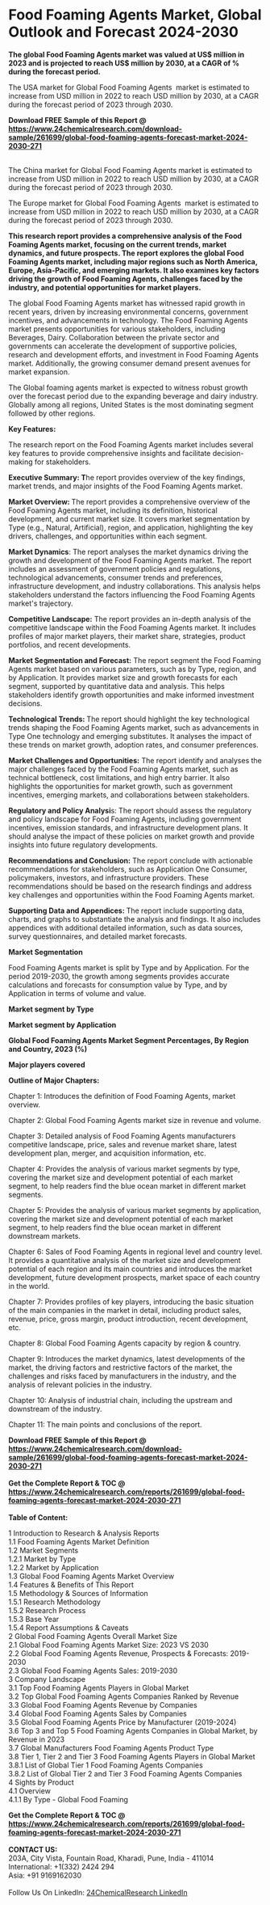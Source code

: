 <h1>Food Foaming Agents Market, Global Outlook and Forecast 2024-2030</h1><p><strong>The global Food Foaming Agents market was valued at US$ million in 2023 and is projected to reach US$ million by 2030, at a CAGR of % during the forecast period.</strong></p><p>
</p><p>The USA market for Global Food Foaming Agents  market is estimated to increase from USD million in 2022 to reach USD million by 2030, at a CAGR during the forecast period of 2023 through 2030.</p><div><b>Download FREE Sample of this Report @ 
            <a href="https://www.24chemicalresearch.com/download-sample/261699/global-food-foaming-agents-forecast-market-2024-2030-271">
            https://www.24chemicalresearch.com/download-sample/261699/global-food-foaming-agents-forecast-market-2024-2030-271</a></b></div><br><p>
</p><p>The China market for Global Food Foaming Agents market is estimated to increase from USD million in 2022 to reach USD million by 2030, at a CAGR during the forecast period of 2023 through 2030.</p><p>
</p><p>The Europe market for Global Food Foaming Agents  market is estimated to increase from USD million in 2022 to reach USD million by 2030, at a CAGR during the forecast period of 2023 through 2030.</p><p>
</p><p><strong>This research report provides a comprehensive analysis of the Food Foaming Agents market, focusing on the current trends, market dynamics, and future prospects. The report explores the global Food Foaming Agents market, including major regions such as North America, Europe, Asia-Pacific, and emerging markets. It also examines key factors driving the growth of Food Foaming Agents, challenges faced by the industry, and potential opportunities for market players.</strong></p><p>
The global Food Foaming Agents market has witnessed rapid growth in recent years, driven by increasing environmental concerns, government incentives, and advancements in technology. The Food Foaming Agents market presents opportunities for various stakeholders, including Beverages, Dairy. Collaboration between the private sector and governments can accelerate the development of supportive policies, research and development efforts, and investment in Food Foaming Agents market. Additionally, the growing consumer demand present avenues for market expansion.</p><p>
The Global foaming agents market is expected to witness robust growth over the forecast period due to the expanding beverage and dairy industry. Globally among all regions, United States is the most dominating segment followed by other regions.</p><p>
<strong>Key Features:</strong></p><p>
The research report on the Food Foaming Agents market includes several key features to provide comprehensive insights and facilitate decision-making for stakeholders.</p><p>
<strong>Executive Summary: T</strong>he report provides overview of the key findings, market trends, and major insights of the Food Foaming Agents market.</p><p>
<strong>Market Overview: </strong>The report provides a comprehensive overview of the Food Foaming Agents market, including its definition, historical development, and current market size. It covers market segmentation by Type (e.g., Natural, Artificial), region, and application, highlighting the key drivers, challenges, and opportunities within each segment.</p><p>
<strong>Market Dynamics</strong>: The report analyses the market dynamics driving the growth and development of the Food Foaming Agents market. The report includes an assessment of government policies and regulations, technological advancements, consumer trends and preferences, infrastructure development, and industry collaborations. This analysis helps stakeholders understand the factors influencing the Food Foaming Agents market's trajectory.</p><p>
<strong>Competitive Landscape:</strong> The report provides an in-depth analysis of the competitive landscape within the Food Foaming Agents market. It includes profiles of major market players, their market share, strategies, product portfolios, and recent developments.</p><p>
<strong>Market Segmentation and Forecast:</strong> The report segment the Food Foaming Agents market based on various parameters, such as by Type, region, and by Application. It provides market size and growth forecasts for each segment, supported by quantitative data and analysis. This helps stakeholders identify growth opportunities and make informed investment decisions.</p><p>
<strong>Technological Trends: </strong>The report should highlight the key technological trends shaping the Food Foaming Agents market, such as advancements in Type One technology and emerging substitutes. It analyses the impact of these trends on market growth, adoption rates, and consumer preferences.</p><p>
<strong>Market Challenges and Opportunities:</strong> The report identify and analyses the major challenges faced by the Food Foaming Agents market, such as technical bottleneck, cost limitations, and high entry barrier. It also highlights the opportunities for market growth, such as government incentives, emerging markets, and collaborations between stakeholders.</p><p>
<strong>Regulatory and Policy Analysi</strong>s: The report should assess the regulatory and policy landscape for Food Foaming Agents, including government incentives, emission standards, and infrastructure development plans. It should analyse the impact of these policies on market growth and provide insights into future regulatory developments.</p><p>
<strong>Recommendations and Conclusion:</strong> The report conclude with actionable recommendations for stakeholders, such as Application One Consumer, policymakers, investors, and infrastructure providers. These recommendations should be based on the research findings and address key challenges and opportunities within the Food Foaming Agents market.</p><p>
<strong>Supporting Data and Appendices: </strong>The report include supporting data, charts, and graphs to substantiate the analysis and findings. It also includes appendices with additional detailed information, such as data sources, survey questionnaires, and detailed market forecasts.</p><p>
<strong>Market Segmentation</strong></p><p>
Food Foaming Agents market is split by Type and by Application. For the period 2019-2030, the growth among segments provides accurate calculations and forecasts for consumption value by Type, and by Application in terms of volume and value.</p><p>
<strong>Market segment by Type</strong></p><p>
</p><p>
</p><p><strong>Market segment by Application</strong></p><p>
</p><p>
</p><p><strong>Global Food Foaming Agents Market Segment Percentages, By Region and Country, 2023 (%)</strong></p><p>
</p><p>
</p><p><strong>Major players covered</strong></p><p>
</p><p>
</p><p><strong>Outline of Major Chapters:</strong></p><p>
Chapter 1: Introduces the definition of Food Foaming Agents, market overview.</p><p>
Chapter 2: Global Food Foaming Agents market size in revenue and volume.</p><p>
Chapter 3: Detailed analysis of Food Foaming Agents manufacturers competitive landscape, price, sales and revenue market share, latest development plan, merger, and acquisition information, etc.</p><p>
Chapter 4: Provides the analysis of various market segments by type, covering the market size and development potential of each market segment, to help readers find the blue ocean market in different market segments.</p><p>
Chapter 5: Provides the analysis of various market segments by application, covering the market size and development potential of each market segment, to help readers find the blue ocean market in different downstream markets.</p><p>
Chapter 6: Sales of Food Foaming Agents in regional level and country level. It provides a quantitative analysis of the market size and development potential of each region and its main countries and introduces the market development, future development prospects, market space of each country in the world.</p><p>
Chapter 7: Provides profiles of key players, introducing the basic situation of the main companies in the market in detail, including product sales, revenue, price, gross margin, product introduction, recent development, etc.</p><p>
Chapter 8: Global Food Foaming Agents capacity by region &amp; country.</p><p>
Chapter 9: Introduces the market dynamics, latest developments of the market, the driving factors and restrictive factors of the market, the challenges and risks faced by manufacturers in the industry, and the analysis of relevant policies in the industry.</p><p>
Chapter 10: Analysis of industrial chain, including the upstream and downstream of the industry.</p><p>
Chapter 11: The main points and conclusions of the report.</p><div><b>Download FREE Sample of this Report @ 
            <a href="https://www.24chemicalresearch.com/download-sample/261699/global-food-foaming-agents-forecast-market-2024-2030-271">
            https://www.24chemicalresearch.com/download-sample/261699/global-food-foaming-agents-forecast-market-2024-2030-271</a></b></div><br><div><b>Get the Complete Report & TOC @ 
            <a href="https://www.24chemicalresearch.com/reports/261699/global-food-foaming-agents-forecast-market-2024-2030-271">
            https://www.24chemicalresearch.com/reports/261699/global-food-foaming-agents-forecast-market-2024-2030-271</a></b></div><br>
            <b>Table of Content:</b><p>1 Introduction to Research & Analysis Reports<br />
    1.1 Food Foaming Agents Market Definition<br />
    1.2 Market Segments<br />
        1.2.1 Market by Type<br />
        1.2.2 Market by Application<br />
    1.3 Global Food Foaming Agents Market Overview<br />
    1.4 Features & Benefits of This Report<br />
    1.5 Methodology & Sources of Information<br />
        1.5.1 Research Methodology<br />
        1.5.2 Research Process<br />
        1.5.3 Base Year<br />
        1.5.4 Report Assumptions & Caveats<br />
2 Global Food Foaming Agents Overall Market Size<br />
    2.1 Global Food Foaming Agents Market Size: 2023 VS 2030<br />
    2.2 Global Food Foaming Agents Revenue, Prospects & Forecasts: 2019-2030<br />
    2.3 Global Food Foaming Agents Sales: 2019-2030<br />
3 Company Landscape<br />
    3.1 Top Food Foaming Agents Players in Global Market<br />
    3.2 Top Global Food Foaming Agents Companies Ranked by Revenue<br />
    3.3 Global Food Foaming Agents Revenue by Companies<br />
    3.4 Global Food Foaming Agents Sales by Companies<br />
    3.5 Global Food Foaming Agents Price by Manufacturer (2019-2024)<br />
    3.6 Top 3 and Top 5 Food Foaming Agents Companies in Global Market, by Revenue in 2023<br />
    3.7 Global Manufacturers Food Foaming Agents Product Type<br />
    3.8 Tier 1, Tier 2 and Tier 3 Food Foaming Agents Players in Global Market<br />
        3.8.1 List of Global Tier 1 Food Foaming Agents Companies<br />
        3.8.2 List of Global Tier 2 and Tier 3 Food Foaming Agents Companies<br />
4 Sights by Product<br />
    4.1 Overview<br />
        4.1.1 By Type - Global Food Foaming </p><div><b>Get the Complete Report & TOC @ 
            <a href="https://www.24chemicalresearch.com/reports/261699/global-food-foaming-agents-forecast-market-2024-2030-271">
            https://www.24chemicalresearch.com/reports/261699/global-food-foaming-agents-forecast-market-2024-2030-271</a></b></div><br><b>CONTACT US:</b><br>
            203A, City Vista, Fountain Road, Kharadi, Pune, India - 411014<br>
            International: +1(332) 2424 294<br>
            Asia: +91 9169162030 <br><br>
            Follow Us On LinkedIn: <a href="https://www.linkedin.com/company/24chemicalresearch/">24ChemicalResearch LinkedIn</a>